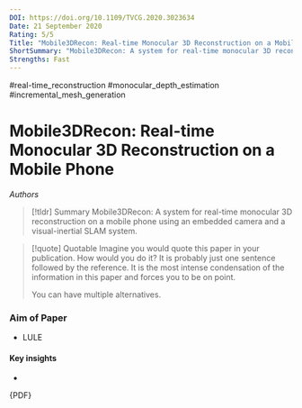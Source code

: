 ```yaml
---
DOI: https://doi.org/10.1109/TVCG.2020.3023634
Date: 21 September 2020
Rating: 5/5
Title: "Mobile3DRecon: Real-time Monocular 3D Reconstruction on a Mobile Phone"
ShortSummary: "Mobile3DRecon: A system for real-time monocular 3D reconstruction on a mobile phone using an embedded camera and a visual-inertial SLAM system"
Strengths: Fast
---
```

#real-time_reconstruction #monocular_depth_estimation #incremental_mesh_generation

# Mobile3DRecon: Real-time Monocular 3D Reconstruction on a Mobile Phone
*Authors*

> [!tldr] Summary
> Mobile3DRecon: A system for real-time monocular 3D reconstruction on a mobile phone using an embedded camera and a visual-inertial SLAM system.

> [!quote] Quotable
> Imagine you would quote this paper in your publication. How would you do it? It is probably just one sentence followed by the reference. It is the most intense condensation of the information in this paper and forces you to be on point. 
> 
> You can have multiple alternatives. 


### Aim of Paper
- LULE

#### Key insights
-



{PDF}